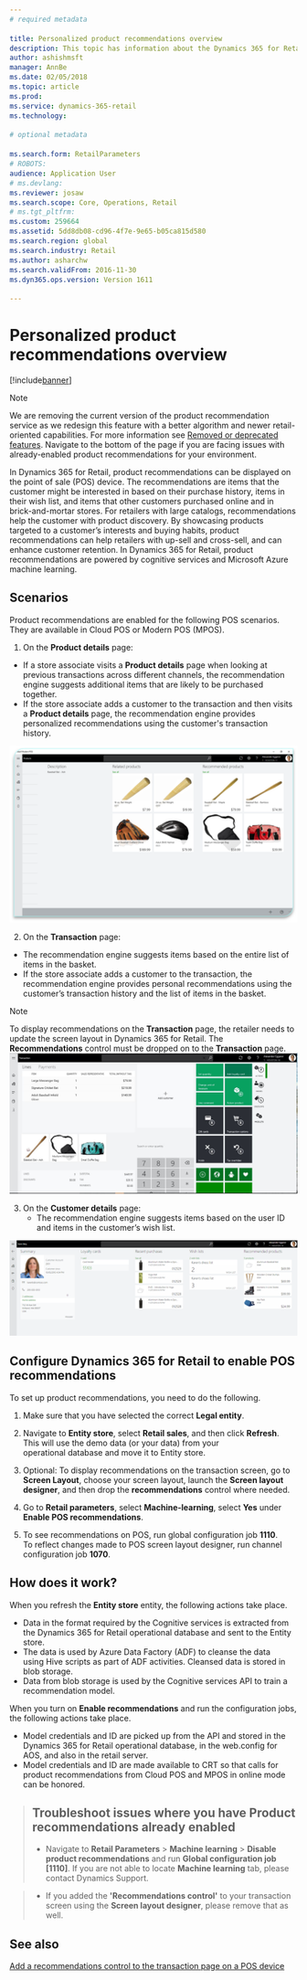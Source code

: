 ```yaml
---
# required metadata

title: Personalized product recommendations overview
description: This topic has information about the Dynamics 365 for Retail product recommendations that can be displayed on the point of sale (POS) device.
author: ashishmsft
manager: AnnBe
ms.date: 02/05/2018
ms.topic: article
ms.prod: 
ms.service: dynamics-365-retail
ms.technology: 

# optional metadata

ms.search.form: RetailParameters
# ROBOTS: 
audience: Application User
# ms.devlang: 
ms.reviewer: josaw
ms.search.scope: Core, Operations, Retail
# ms.tgt_pltfrm: 
ms.custom: 259664
ms.assetid: 5dd8db08-cd96-4f7e-9e65-b05ca815d580
ms.search.region: global
ms.search.industry: Retail
ms.author: asharchw
ms.search.validFrom: 2016-11-30
ms.dyn365.ops.version: Version 1611

---
```


# Personalized product recommendations overview

[!include[banner](includes/banner.md)]


> [!NOTE]
> We are removing the current version of the product recommendation service as we redesign this feature with a better algorithm and newer retail-oriented capabilities. For more information see [Removed or deprecated features](https://docs.microsoft.com/en-us/dynamics365/unified-operations/dev-itpro/migration-upgrade/deprecated-features). Navigate to the bottom of the page if you are facing issues with already-enabled product recommendations for your environment. 

In Dynamics 365 for Retail, product recommendations can be displayed on the point of sale (POS) device. The recommendations are items that the customer might be interested in based on their purchase history, items in their wish list, and items that other customers purchased online and in brick-and-mortar stores. For retailers with large catalogs, recommendations help the customer with product discovery. By showcasing products targeted to a customer’s interests and buying habits, product recommendations can help retailers with up-sell and cross-sell, and can enhance customer retention. In Dynamics 365 for Retail, product recommendations are powered by cognitive services and Microsoft Azure machine learning.


Scenarios
---------

Product recommendations are enabled for the following POS scenarios. They are available in Cloud POS or Modern POS (MPOS).

1.  On the **Product details** page:

-   If a store associate visits a **Product details** page when looking at previous transactions across different channels, the recommendation engine suggests additional items that are likely to be purchased together.
-   If the store associate adds a customer to the transaction and then visits a **Product details** page, the recommendation engine provides personalized recommendations using the customer's transaction history.

[![proddetails](./media/proddetails.png)](./media/proddetails.png)

2.  On the **Transaction** page:

-   The recommendation engine suggests items based on the entire list of items in the basket.
-   If the store associate adds a customer to the transaction, the recommendation engine provides personal recommendations using the customer’s transaction history and the list of items in the basket.

> [!NOTE]
> To display recommendations on the **Transaction** page, the retailer needs to update the screen layout in Dynamics 365 for Retail. The **Recommendations** control must be dropped on to the **Transaction** page. [![transactionscreenmultipleproductslargemessengersbag-5](./media/transactionscreenmultipleproductslargemessengersbag-5.jpg)](./media/transactionscreenmultipleproductslargemessengersbag-5.jpg)

3.  On the **Customer details** page:
    -   The recommendation engine suggests items based on the user ID and items in the customer’s wish list.

[![customerdetailsrecommendations](./media/customerdetailsrecommendations.png)](./media/customerdetailsrecommendations.png)

## Configure Dynamics 365 for Retail to enable POS recommendations
To set up product recommendations, you need to do the following.

1.  Make sure that you have selected the correct **Legal entity**.
2.  Navigate to **Entity store**, select **Retail sales**, and then click **Refresh**. This will use the demo data (or your data) from your operational database and move it to Entity store.
3.  Optional: To display recommendations on the transaction screen, go to **Screen Layout**, choose your screen layout, launch the **Screen layout designer**, and then drop the **recommendations** control where needed.

4.  Go to **Retail parameters**, select **Machine-learning**, select **Yes** under **Enable POS recommendations**.
5.  To see recommendations on POS, run global configuration job **1110**. To reflect changes made to POS screen layout designer, run channel configuration job **1070**.

## []()How does it work?
When you refresh the **Entity store** entity, the following actions take place.

-   Data in the format required by the Cognitive services is extracted from the Dynamics 365 for Retail operational database and sent to the Entity store.
-   The data is used by Azure Data Factory (ADF) to cleanse the data using Hive scripts as part of ADF activities. Cleansed data is stored in blob storage.
-   Data from blob storage is used by the Cognitive services API to train a recommendation model.

When you turn on **Enable recommendations** and run the configuration jobs, the following actions take place.

-   Model credentials and ID are picked up from the API and stored in the Dynamics 365 for Retail operational database, in the web.config for AOS, and also in the retail server.
-   Model credentials and ID are made available to CRT so that calls for product recommendations from Cloud POS and MPOS in online mode can be honored.

> ## Troubleshoot issues where you have Product recommendations already enabled 
>- Navigate to **Retail Parameters** > **Machine learning** > **Disable product recommendations** and run **Global configuration job [1110]**. If you are not able to locate **Machine learning** tab, please contact Dynamics Support. 

>- If you added the **'Recommendations control'** to your transaction screen using the **Screen layout designer**, please remove that as well. 



See also
--------

[Add a recommendations control to the transaction page on a POS device](add-recommendations-control-pos-screen.md)



